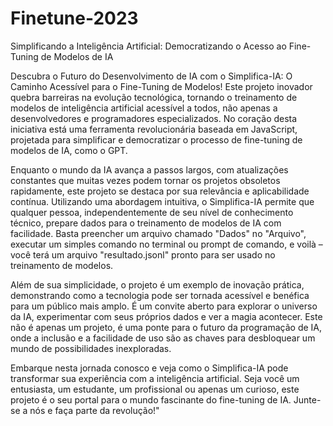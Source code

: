 # Finetune-2023
Simplificando a Inteligência Artificial: Democratizando o Acesso ao Fine-Tuning de Modelos de IA


Descubra o Futuro do Desenvolvimento de IA com o Simplifica-IA: O Caminho Acessível para o Fine-Tuning de Modelos! Este projeto inovador quebra barreiras na evolução tecnológica, tornando o treinamento de modelos de inteligência artificial acessível a todos, não apenas a desenvolvedores e programadores especializados. No coração desta iniciativa está uma ferramenta revolucionária baseada em JavaScript, projetada para simplificar e democratizar o processo de fine-tuning de modelos de IA, como o GPT.

Enquanto o mundo da IA avança a passos largos, com atualizações constantes que muitas vezes podem tornar os projetos obsoletos rapidamente, este projeto se destaca por sua relevância e aplicabilidade contínua. Utilizando uma abordagem intuitiva, o Simplifica-IA permite que qualquer pessoa, independentemente de seu nível de conhecimento técnico, prepare dados para o treinamento de modelos de IA com facilidade. Basta preencher um arquivo chamado "Dados" no "Arquivo", executar um simples comando no terminal ou prompt de comando, e voilà – você terá um arquivo "resultado.jsonl" pronto para ser usado no treinamento de modelos.

Além de sua simplicidade, o projeto é um exemplo de inovação prática, demonstrando como a tecnologia pode ser tornada acessível e benéfica para um público mais amplo. É um convite aberto para explorar o universo da IA, experimentar com seus próprios dados e ver a magia acontecer. Este não é apenas um projeto, é uma ponte para o futuro da programação de IA, onde a inclusão e a facilidade de uso são as chaves para desbloquear um mundo de possibilidades inexploradas.

Embarque nesta jornada conosco e veja como o Simplifica-IA pode transformar sua experiência com a inteligência artificial. Seja você um entusiasta, um estudante, um profissional ou apenas um curioso, este projeto é o seu portal para o mundo fascinante do fine-tuning de IA. Junte-se a nós e faça parte da revolução!"






